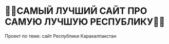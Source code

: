 # 🐫✨САМЫЙ ЛУЧШИЙ САЙТ ПРО САМУЮ ЛУЧШУЮ РЕСПУБЛИКУ🐫✨
 Проект по теме: сайт Республики Каракалпакстан
